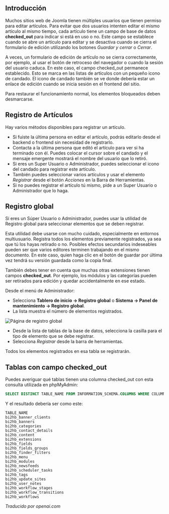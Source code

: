 <!-- Filename: J4.x:Article_Check-out_and_Check-in / Display title: Artículo: Registro   -->

## Introducción

Muchos sitios web de Joomla tienen múltiples usuarios que tienen permiso para editar artículos. Para evitar que dos usuarios intenten editar el mismo artículo al mismo tiempo, cada artículo tiene un campo de base de datos **checked_out** para indicar si está en uso o no. Este campo se establece cuando se abre un artículo para editar y se desactiva cuando se cierra el formulario de edición utilizando los botones *Guardar y cerrar* o *Cerrar*.

A veces, un formulario de edición de artículo no se cierra correctamente, por ejemplo, al usar el botón de retroceso del navegador o cuando la sesión del usuario caduca. En este caso, el campo checked_out permanece establecido. Esto se marca en las listas de artículos con un pequeño icono de candado. El icono de candado también se ve donde debería estar un enlace de edición cuando se inicia sesión en el frontend del sitio.

Para restaurar el funcionamiento normal, los elementos bloqueados deben desmarcarse.

## Registro de Artículos

Hay varios métodos disponibles para registrar un artículo.

- Si fuiste la última persona en editar el artículo, podrás editarlo desde el backend
  o frontend sin necesidad de registrarlo.
- Contacta a la última persona que editó el artículo para ver si ha terminado con él. 
  Puedes colocar el cursor sobre el candado y el mensaje emergente mostrará el nombre del 
  usuario que lo retiró.
- Si eres un Super Usuario o Administrador, puedes seleccionar el icono del candado para 
  registrar este artículo.
- También puedes seleccionar varios artículos y usar el elemento *Registrar* desde el botón 
  *Acciones* en la Barra de Herramientas.
- Si no puedes registrar el artículo tú mismo, pide a un Super Usuario o Administrador 
  que lo haga.

## Registro global

Si eres un Súper Usuario o Administrador, puedes usar la utilidad de Registro global para seleccionar elementos que se deben registrar.

Esta utilidad debe usarse con mucho cuidado, especialmente en entornos multiusuario. Registra todos los elementos previamente registrados, ya sea que tú los hayas retirado o no. Posibles efectos secundarios indeseables pueden ser que varios editores terminen trabajando en el mismo documento. En este caso, quien haga clic en el botón de guardar por última vez tendrá su versión guardada como la copia final.

También debes tener en cuenta que muchas otras extensiones tienen campos **checked_out**. Por ejemplo, los módulos y las categorías pueden ser retirados para edición y quedar accidentalmente en ese estado.

Desde el menú de Administrador:

- Selecciona **Tablero de inicio → Registro global** o
  **Sistema → Panel de mantenimiento → Registro global**.
- La lista muestra el número de elementos registrados.

![Página de registro global](../../../en/images/articles/global-checkin.png)

- Desde la lista de tablas de la base de datos, selecciona la casilla para el tipo de elemento que se debe registrar.
- Selecciona *Registrar* desde la barra de herramientas.

Todos los elementos registrados en esa tabla se registrarán.

## Tablas con campo checked_out

Puedes averiguar qué tablas tienen una columna checked_out con esta consulta
utilizada en phpMyAdmin:

```sql
SELECT DISTINCT TABLE_NAME FROM INFORMATION_SCHEMA.COLUMNS WHERE COLUMN_NAME IN ('checked_out') AND TABLE_SCHEMA='j423sd';
```

Y el resultado debería ser como este:

```plaintext
TABLE_NAME
bi2hb_banner_clients
bi2hb_banners
bi2hb_categories
bi2hb_contact_details
bi2hb_content
bi2hb_extensions
bi2hb_fields
bi2hb_fields_groups
bi2hb_finder_filters
bi2hb_menu
bi2hb_modules
bi2hb_newsfeeds
bi2hb_scheduler_tasks
bi2hb_tags
bi2hb_update_sites
bi2hb_user_notes
bi2hb_workflow_stages
bi2hb_workflow_transitions
bi2hb_workflows
```

*Traducido por openai.com*

